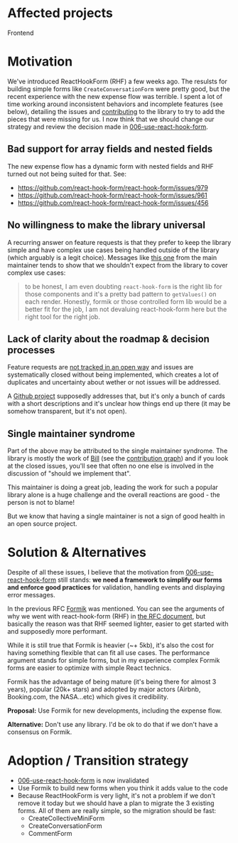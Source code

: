 # Affected projects

Frontend

# Motivation

We've introduced ReactHookForm (RHF) a few weeks ago. The resulsts for building simple forms like
`CreateConversationForm` were pretty good, but the recent experience with the new expense flow
was terrible. I spent a lot of time working around inconsistent behaviors and incomplete features
(see below), detailing the issues and [contributing](https://github.com/react-hook-form/react-hook-form/pull/1011) to
the library to try to add the pieces that were missing for us. I now think that we should change our
strategy and review the decision made in [006-use-react-hook-form](./006-use-react-hook-form.md).

## Bad support for array fields and nested fields

The new expense flow has a dynamic form with nested fields and RHF turned out not being suited for that. See:

- https://github.com/react-hook-form/react-hook-form/issues/979
- https://github.com/react-hook-form/react-hook-form/issues/961
- https://github.com/react-hook-form/react-hook-form/issues/456

## No willingness to make the library universal

A recurring answer on feature requests is that they prefer to keep the library simple and have complex
use cases being handled outside of the library (which arguably is a legit choice). Messages like
[this one](https://github.com/react-hook-form/react-hook-form/issues/456#issuecomment-549685119) from the
main maintainer tends to show that we shouldn't expect from the library to cover complex use cases:

> to be honest, I am even doubting `react-hook-form` is the right lib for those components and it's a pretty bad pattern to `getValues()` on each render. Honestly, formik or those controlled form lib would be a better fit for the job, I am not devaluing react-hook-form here but the right tool for the right job.

## Lack of clarity about the roadmap & decision processes

Feature requests are [not tracked in an open way](https://github.com/react-hook-form/react-hook-form/issues/979#issuecomment-582843971) and issues are systematically closed without being implemented, which creates a
lot of duplicates and uncertainty about wether or not issues will be addressed.

A [Github project](https://github.com/react-hook-form/react-hook-form/projects/1)
supposedly addresses that, but it's only a bunch of cards with a short descriptions and it's unclear how
things end up there (it may be somehow transparent, but it's not open).

## Single maintainer syndrome

Part of the above may be attributed to the single maintainer syndrome. The library is mostly
the work of [Bill](https://github.com/bluebill1049) (see the [contribution graph](https://github.com/react-hook-form/react-hook-form/graphs/contributors)) and if you look at the closed issues, you'll see that
often no one else is involved in the discussion of "should we implement that".

This maintainer is doing a great job, leading the work for such a popular library alone is a
huge challenge and the overall reactions are good - the person is not to blame!

But we know that having a single maintainer is not a sign of good health in an open source project.

# Solution & Alternatives

Despite of all these issues, I believe that the motivation from [006-use-react-hook-form](./006-use-react-hook-form.md)
still stands: **we need a framework to simplify our forms and enforce good practices** for validation, handling
events and displaying error messages.

In the previous RFC [Formik](https://github.com/jaredpalmer/formik) was mentioned. You can see the arguments
of why we went with react-hook-form (RHF) in [the RFC document](./006-use-react-hook-form.md), but basically the reason was
that RHF seemed lighter, easier to get started with and supposedly more performant.

While it is still true that Formik is heavier (~+ 5kb), it's also the cost for having something flexible
that can fit all use cases. The performance argument stands for simple forms, but in my experience
complex Formik forms are easier to optimize with simple React technics.

Formik has the advantage of being mature (it's being there for almost 3 years), popular (20k+ stars) and adopted
by major actors (Airbnb, Booking.com, the NASA...etc) which gives it credibility.

**Proposal:**
Use Formik for new developments, including the expense flow.

**Alternative:**
Don't use any library. I'd be ok to do that if we don't have a consensus on Formik.

# Adoption / Transition strategy

- [006-use-react-hook-form](./006-use-react-hook-form.md) is now invalidated
- Use Formik to build new forms when you think it adds value to the code
- Because ReactHookForm is very light, it's not a problem if we don't remove it today but we should have a plan to migrate the 3 existing forms. All of them are really simple, so the migration should be fast:
  - CreateCollectiveMiniForm
  - CreateConversationForm
  - CommentForm

